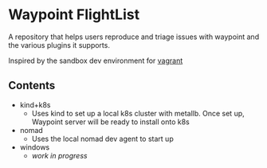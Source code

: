 # Waypoint FlightList

A repository that helps users reproduce and triage issues with waypoint and the
various plugins it supports.

Inspired by the sandbox dev environment for [vagrant](https://github.com/briancain/congenial-octo-palm-tree)

## Contents

- kind+k8s
  + Uses kind to set up a local k8s cluster with metallb. Once set up, Waypoint
  server will be ready to install onto k8s
- nomad
  + Uses the local nomad dev agent to start up
- windows
  + _work in progress_
